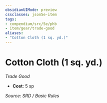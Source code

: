 ```yaml
---
obsidianUIMode: preview
cssclasses: json5e-item
tags:
- compendium/src/5e/phb
- item/gear/trade-good
aliases: 
- "Cotton Cloth (1 sq. yd.)"
---
```

# Cotton Cloth (1 sq. yd.)
*Trade Good*  

- **Cost**: 5 sp

*Source: SRD / Basic Rules*
